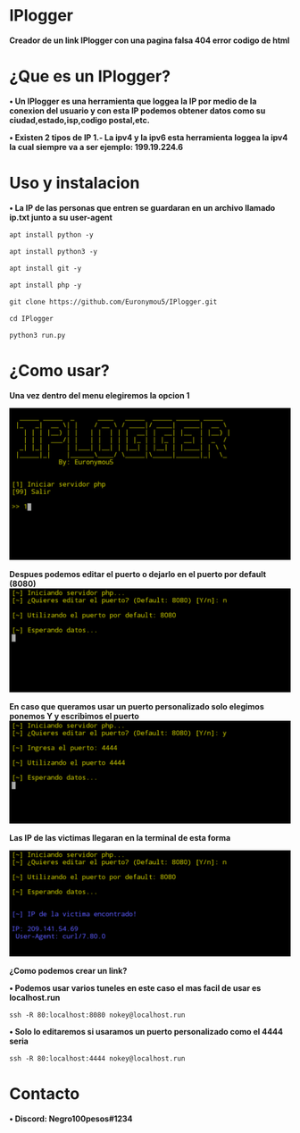 # IPlogger
**Creador de un link IPlogger con una pagina falsa 404 error codigo de html**

# ¿Que es un IPlogger?
**• Un IPlogger es una herramienta que loggea la IP por medio de la conexion del usuario y con esta IP podemos obtener datos como su ciudad,estado,isp,codigo postal,etc.**

**• Existen 2 tipos de IP 1.- La ipv4 y la ipv6 esta herramienta loggea la ipv4 la cual siempre va a ser ejemplo: 199.19.224.6**

# Uso y instalacion
**• La IP de las personas que entren se guardaran en un archivo llamado ip.txt junto a su user-agent**

```
apt install python -y
```
```
apt install python3 -y
```
```
apt install git -y
```
```
apt install php -y
```
```
git clone https://github.com/Euronymou5/IPlogger.git
```
```
cd IPlogger
```
```
python3 run.py
```

# ¿Como usar?

**Una vez dentro del menu elegiremos la opcion 1**


![image.png](https://github.com/Euronymou5/IPlogger/blob/main/.imagenes/Screenshot_20220312-1628012.png?raw=true)




**Despues podemos editar el puerto o dejarlo en el puerto por default (8080)**
![image.png](https://github.com/Euronymou5/IPlogger/blob/main/.imagenes/Screenshot_20220312-1628112.png?raw=true)





**En caso que queramos usar un puerto personalizado solo elegimos ponemos Y y escribimos el puerto** 
![image.png](https://github.com/Euronymou5/IPlogger/blob/main/.imagenes/Screenshot_20220312-1628252.png?raw=true)






**Las IP de las victimas llegaran en la terminal de esta forma**



![image.png](https://github.com/Euronymou5/IPlogger/blob/main/.imagenes/Screenshot_20220312-1632482.png?raw=true)




**¿Como podemos crear un link?**

**• Podemos usar varios tuneles en este caso el mas facil de usar es localhost.run**

```
ssh -R 80:localhost:8080 nokey@localhost.run
```
**• Solo lo editaremos si usaramos un puerto personalizado como el 4444 seria**
```
ssh -R 80:localhost:4444 nokey@localhost.run
```

# Contacto
**• Discord: Negro100pesos#1234**
